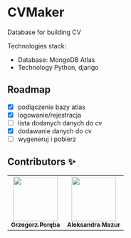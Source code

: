 # CVMaker

Database for building CV

Technologies stack:

- Database: MongoDB Atlas
- Technology Python, django

## Roadmap

- [x] podlączenie bazy atlas
- [x] logowanie/rejestracja
- [ ] lista dodanych danych do cv
- [x] dodawanie danych do cv
- [ ] wygeneruj i pobierz

## Contributors ✨

<table>
  <tr>
    <td align="center"><a href="https://github.com/Wokstym"><img src="https://avatars2.githubusercontent.com/u/44115112?s=460&u=2fea6d808fb949060aa499dad3e3365608bb5c40&v=4" width="100px;" alt=""/><br /><sub><b>Grzegorz Poręba</b></sub></a><br />
    </td>
    <td align="center"><a href="https://github.com/alexmaz99"><img src="https://avatars2.githubusercontent.com/u/56346754?s=460&u=a0c3bd4ae7860a0694db0110f7b10d80434fecd4&v=4" width="100px;" alt=""/><br /><sub><b>Aleksandra Mazur</b></sub></a><br /></td>
  </tr>
</table>